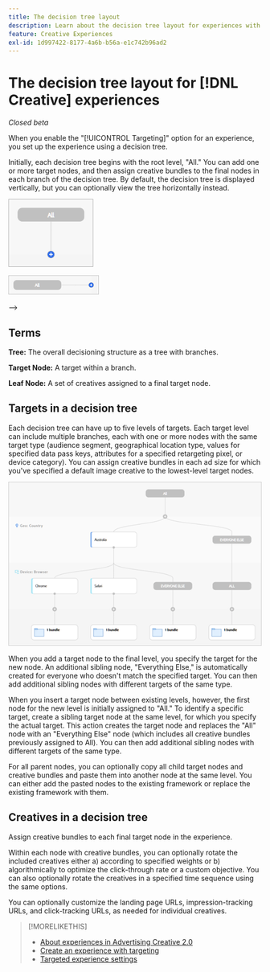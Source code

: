 ```yaml
---
title: The decision tree layout
description: Learn about the decision tree layout for experiences with targeting.
feature: Creative Experiences
exl-id: 1d997422-8177-4a6b-b56a-e1c742b96ad2
---
```

# The decision tree layout for [!DNL Creative] experiences

*Closed beta*

When you enable the "[!UICONTROL Targeting]" option for an experience, you set up the experience using a decision tree.

Initially, each decision tree begins with the root level, "All." You can add one or more target nodes, and then assign creative bundles to the final nodes in each branch of the decision tree. By default, the decision tree is displayed vertically, but you can optionally view the tree horizontally instead.

![Example of a vertical decision tree without targets](/help/creative/assets/experience-decision-tree-no-targets.png "Example of a vertical decision tree without targets")

![Example of a horizontal decision tree without targets](/help/creative/assets/experience-decision-tree-no-targets-horizontal.png "Example of a horizontal decision tree without targets")

<!--
>[!NOTE]
>
>You can optionally assign creative bundles to the root level, without targets. However, the [XXXX workflow](experience-create-no-targeting.md) XXXXX is better XXX.<!-- Explain the diff and why to choose the other option. -->
-->

## Terms

**Tree:** The overall decisioning structure as a tree with branches.

**Target Node:** A target within a branch.

**Leaf Node:** A set of creatives assigned to a final target node.

## Targets in a decision tree

Each decision tree can have up to five levels of targets. Each target level can include multiple branches, each with one or more nodes with the same target type (audience segment, geographical location type, values for specified data pass keys, attributes for a specified retargeting pixel, or device category). You can assign creative bundles in each ad size for which you've specified a default image creative to the lowest-level target nodes.

![Example of a decision tree with targets](/help/creative/assets/experience-decision-tree.png "Example of a decision tree with targets")

When you add a target node to the final level, you specify the target for the new node. An additional sibling node, "Everything Else," is automatically created for everyone who doesn't match the specified target. You can then add additional sibling nodes with different targets of the same type.

When you insert a target node between existing levels, however, the first node for the new level is initially assigned to "All." To identify a specific target, create a sibling target node at the same level, for which you specify the actual target. This action creates the target node and replaces the "All" node with an "Everything Else" node (which includes all creative bundles previously assigned to All). You can then add additional sibling nodes with different targets of the same type.

For all parent nodes, you can optionally copy all child target nodes and creative bundles and paste them into another node at the same level. You can either add the pasted nodes to the existing framework or replace the existing framework with them.

## Creatives in a decision tree

Assign creative bundles to each final target node in the experience.

Within each node with creative bundles, you can optionally rotate the included creatives either a) according to specified weights or b) algorithmically to optimize the click-through rate or a custom objective. You can also optionally rotate the creatives in a specified time sequence using the same options.

You can optionally customize the landing page URLs, impression-tracking URLs, and click-tracking URLs, as needed for individual creatives. <!-- Not in the UI as of 1/31: For flexible HTML5 creatives, you can customize any of the flexible attributes. -->

>[!MORELIKETHIS]
>
>* [About experiences in Advertising Creative 2.0](experience-about.md)
>* [Create an experience with targeting](/help/creative/experiences/experience-create-targeting.md)
>* [Targeted experience settings](/help/creative/experiences/experience-settings-targeting.md)
